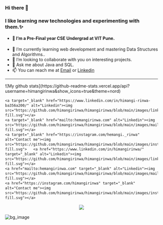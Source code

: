 ### Hi there 👋

<!--


- 🔭 I’m currently working on ...
- 🌱 I’m currently learning ...
- 👯 I’m looking to collaborate on ...
- 🤔 I’m looking for help with ...
- 💬 Ask me about ...
- 📫 How to reach me: ...
- 😄 Pronouns: ...
- ⚡ Fun fact: ...
-->


### I like learning new technologies and experimenting with them.✨
- #### 🔭 I’m a Pre-Final year CSE Undergrad at VIT Pune.
- 🌱 I’m currently learning web development and mastering Data Structures and Algorithms..
- 👯 I’m looking to collaborate with you on interesting projects.
- 💬 Ask me about Java and SQL.
- 📫 You can reach me at [Email](https://mailto:hemangirinwa@gmail.com) or  [Linkedin](https://www.linkedin.com/in/himangi-rinwa-ba356a200/) 
<hr>
 ![My github stats](https://github-readme-stats.vercel.app/api?username=himangirinwa&show_icons=true&theme=nord)
 
 <br>

  <p align="center">

    <a target="_blank" href="https://www.linkedin.com/in/himangi-rinwa-ba356a200/" alt="Linkedin"><img src="https://github.com/himangirinwa/himangirinwa/blob/main/images/linkedin-fill.svg"></a>
    <a target="_blank" href="mailto:hemangirinwa.com" alt="Linkedin"><img src="https://github.com/himangirinwa/himangirinwa/blob/main/images/mail-fill.svg"></a>
    <a target="_blank" href="https://instagram.com/hemangi._rinwa" alt="Contact me"><img src="https://github.com/himangirinwa/himangirinwa/blob/main/images/instagram-fill.svg">   <a href="https://www.linkedin.com/in/himangirinwa/" target="_blank" alt="Linkedin"><img src="https://github.com/himangirinwa/himangirinwa/blob/main/images/linkedin-fill.svg"></a>
    <a href="mailto:hemangirinwa.com" target="_blank" alt="Linkedin"><img src="https://github.com/himangirinwa/himangirinwa/blob/main/images/mail-fill.svg"></a>
    <a href="https://instagram.com/himangirinwa" target="_blank" alt="Contact me"><img src="https://github.com/himangirinwa/himangirinwa/blob/main/images/instagram-fill.svg"></a>

  <p align="center">
    <a href="https://visitor-badge.glitch.me/">
      <img align="center" src="https://page-views.glitch.me/badge?page_id=himangirinwa/himangirinwa">
    </a>
  </p>
  
<img align="center" src="https://github.com/himangirinwa/himangirinwa/main/images/bottom.png" alt="bg_image">
